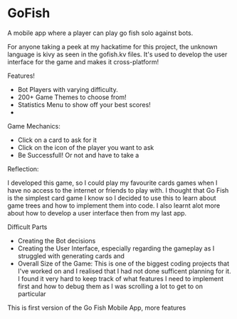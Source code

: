 # GoFish
A mobile app where a player can play go fish solo against bots. 

For anyone taking a peek at my hackatime for this project, the unknown language is kivy as seen in the gofish.kv files. It's used to develop the user interface for the game and makes it cross-platform!

Features!

- Bot Players with varying difficulty.
- 200+ Game Themes to choose from!
- Statistics Menu to show off your best scores!
- 

Game Mechanics:

- Click on a card to ask for it
- Click on the icon of the player you want to ask
- Be Successfull! Or not and have to take a 

Reflection:

I developed this game, so I could play my favourite cards games when I have no access to the internet or friends to play with. I thought that Go Fish is the simplest card game I know so I decided to use this to learn about game trees and how to implement them into code. I also learnt alot more about how to develop a user interface then from my last app.



Difficult Parts

- Creating the Bot decisions
- Creating the User Interface, especially regarding the gameplay as I struggled with generating cards and 
- Overall Size of the Game: This is one of the biggest coding projects that I've worked on and I realised that I had not done sufficent planning for it. I found it very hard to keep track of what features I need to implement first and how to debug them as I was scrolling a lot to get to on particular 

This is first version of the Go Fish Mobile App, more features
